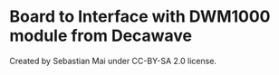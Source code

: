 # Board to Interface with DWM1000 module from Decawave

Created by Sebastian Mai under CC-BY-SA 2.0 license.
